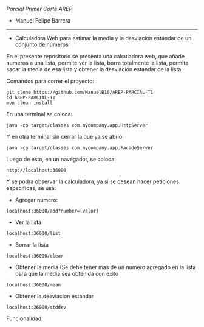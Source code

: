 *Parcial Primer Corte AREP*

* Manuel Felipe Barrera
---
* Calculadora Web para estimar la media y la desviación estándar de un conjunto de números

En el presente repositorio se presenta una calculadora web, que añade numeros a una lista, permite ver la lista, borra totalmente la lista, permita sacar la media de esa lista y obtener la desviación estandar de la lista.

Comandos para correr el proyecto:

```
git clone https://github.com/ManuelB16/AREP-PARCIAL-T1
cd AREP-PARCIAL-T1
mvn clean install
```

En una terminal se coloca:

```
java -cp target/classes com.mycompany.app.HttpServer
```

Y en otra terminal sin cerrar la que ya se abrió

```
java -cp target/classes com.mycompany.app.FacadeServer
```

Luego de esto, en un navegador, se coloca:

```
http://localhost:36000
```

Y se podra observar la calculadora, ya si se desean hacer peticiones especificas, se usa:
- Agregar numero:

```
localhost:36000/add?number=(valor)
```

- Ver la lista

```
localhost:36000/list
```

- Borrar la lista

```
localhost:36000/clear
```

- Obtener la media (Se debe tener mas de un numero agregado en la lista para que la media sea obtenida con exito

```
localhost:36000/mean
```

- Obtener la desviacion estandar

```
localhost:36000/stddev
```

Funcionalidad:
